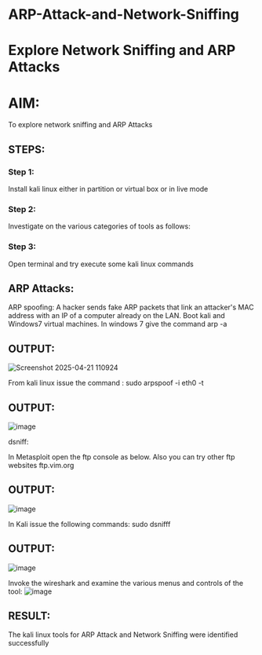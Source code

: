 # ARP-Attack-and-Network-Sniffing
# Explore Network Sniffing and ARP Attacks

# AIM:

To explore network sniffing and ARP Attacks

## STEPS:

### Step 1:

Install kali linux either in partition or virtual box or in live mode

### Step 2:

Investigate on the various categories of tools as follows:


### Step 3:
Open terminal and try execute some kali linux commands

## ARP Attacks:  
ARP spoofing: A hacker sends fake ARP packets that link an attacker's MAC address with an IP of a computer already on the LAN. 
Boot kali and Windows7 virtual machines.
In windows 7 give the command arp -a
## OUTPUT:
![Screenshot 2025-04-21 110924](https://github.com/user-attachments/assets/d0a7f8af-379b-40ec-a17d-b1b070e72c3d)


From kali linux issue the command :
sudo arpspoof -i eth0 -t <target system> <gateway>
## OUTPUT:
![image](https://github.com/user-attachments/assets/3b925aa2-2f88-4c4a-bd75-c0b99ce9d1e7)


 dsniff:


In Metasploit open the ftp console as below. Also you can try other ftp websites ftp.vim.org
## OUTPUT:
![image](https://github.com/user-attachments/assets/f1f4f7dd-ab9b-45e9-8d2d-da131d6143a0)




In Kali issue the following commands:
sudo dsnifff
## OUTPUT:

![image](https://github.com/user-attachments/assets/ee901ad1-b600-41b1-bea9-7f97b264ef0b)


Invoke the wireshark and examine the various menus  and controls of the tool:
![image](https://github.com/user-attachments/assets/ad9d4e40-61ab-4c66-be20-ed352703d9d1)


## RESULT:
The kali linux tools for ARP Attack and Network Sniffing were identified successfully
